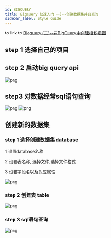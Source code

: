 ```yaml
---
id: BIGQUERY
title: Bigquery 快速入门(一)--创建数据集并且查询
sidebar_label: Style Guide
---
```

to link to [Bigquery (二)--在BigQuery中创建授权视图](BIGQUERY2)
## step 1 选择自己的项目

## step 2 启动big query api

![png](../img/bigquery/bigquery1/2.png)

## step3 对数据经常sql语句查询

![png](../img/bigquery/bigquery1/3.png)
![png](../img/bigquery/bigquery1/4.png)


## 创建新的数据集

### step 1 选择创建数据集 database
1 设置database名称

2 设置表名称, 选择文件,选择文件格式

3 设置字段名以及对应属性


![png](../img/bigquery/bigquery1/5.png)

### step 2 创建表 table
![png](../img/bigquery/bigquery1/6.png)

### step 3 sql语句查询
![png](../img/bigquery/bigquery1/7.png)
